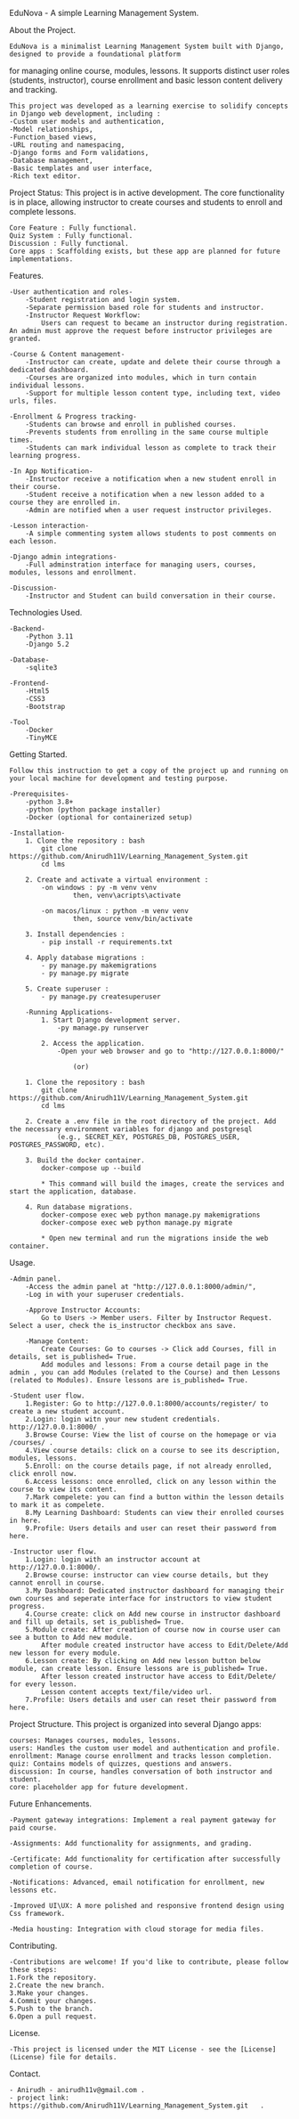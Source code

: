 EduNova - A simple Learning Management System.


About the Project.

	EduNova is a minimalist Learning Management System built with Django, designed to provide a foundational platform 
for managing online course, modules, lessons. It supports distinct user roles (students, instructor), course enrollment
and basic lesson content delivery and tracking.

	This project was developed as a learning exercise to solidify concepts in Django web development, including : 
	-Custom user models and authentication,
	-Model relationships,
	-Function_based views,
	-URL routing and namespacing,
	-Django forms and Form validations,
	-Database management,
	-Basic templates and user interface,
	-Rich text editor.

Project Status:
	This project is in active development. The core functionality is in place, allowing instructor to create courses and students to enroll and complete lessons.

	Core Feature : Fully functional.
	Quiz System : Fully functional.
	Discussion : Fully functional.
	Core apps : Scaffolding exists, but these app are planned for future implementations.


Features.

	-User authentication and roles-
		-Student registration and login system.
		-Separate permission based role for students and instructor.
		-Instructor Request Workflow: 
			Users can request to became an instructor during registration. An admin must approve the request before instructor privileges are granted.
		
	-Course & Content management-
		-Instructor can create, update and delete their course through a dedicated dashboard.
		-Courses are organized into modules, which in turn contain individual lessons.
		-Support for multiple lesson content type, including text, video urls, files.
		
	-Enrollment & Progress tracking-
		-Students can browse and enroll in published courses.
		-Prevents students from enrolling in the same course multiple times.
		-Students can mark individual lesson as complete to track their learning progress.

	-In App Notification-
		-Instructor receive a notification when a new student enroll in their course.
		-Student receive a notification when a new lesson added to a course they are enrolled in.
		-Admin are notified when a user request instructor privileges.
		
	-Lesson interaction-
		-A simple commenting system allows students to post comments on each lesson.
		
	-Django admin integrations-
		-Full adminstration interface for managing users, courses, modules, lessons and enrollment.

	-Discussion-
		-Instructor and Student can build conversation in their course.


Technologies Used.

	-Backend-
		-Python 3.11
		-Django 5.2
		
	-Database-
		-sqlite3 
		
	-Frontend-
		-Html5
		-CSS3
		-Bootstrap
	
	-Tool
		-Docker
		-TinyMCE


Getting Started.
	
	Follow this instruction to get a copy of the project up and running on your local machine for development and testing purpose.
	
	-Prerequisites-
		-python 3.8+
		-python (python package installer)
		-Docker (optional for containerized setup)
		
	-Installation-
		1. Clone the repository : bash
			git clone https://github.com/Anirudh11V/Learning_Management_System.git 
			cd lms
			
		2. Create and activate a virtual environment :
			-on windows : py -m venv venv 
					then, venv\acripts\activate
						  
			-on macos/linux : python -m venv venv
					then, source venv/bin/activate
				
		3. Install dependencies : 
			- pip install -r requirements.txt
			
		4. Apply database migrations : 
			- py manage.py makemigrations
			- py manage.py migrate
			
		5. Create superuser : 
			- py manage.py createsuperuser
			
		-Running Applications-
			1. Start Django development server.
				-py manage.py runserver
				
			2. Access the application.
				-Open your web browser and go to "http://127.0.0.1:8000/"

					(or)

		1. Clone the repository : bash
			git clone https://github.com/Anirudh11V/Learning_Management_System.git 
			cd lms
			
		2. Create a .env file in the root directory of the project. Add the necessary environment variables for django and postgresql
				(e.g., SECRET_KEY, POSTGRES_DB, POSTGRES_USER, POSTGRES_PASSWORD, etc).
				
		3. Build the docker container.
			docker-compose up --build
			
			* This command will build the images, create the services and start the application, database.
			
		4. Run database migrations.
			docker-compose exec web python manage.py makemigrations
			docker-compose exec web python manage.py migrate
			
			* Open new terminal and run the migrations inside the web container.
			

Usage.

	-Admin panel.
		-Access the admin panel at "http://127.0.0.1:8000/admin/",
		-Log in with your superuser credentials.

		-Approve Instructor Accounts:
			Go to Users -> Member users. Filter by Instructor Request. Select a user, check the is_instructor checkbox ans save.

		-Manage Content:
			Create Courses: Go to courses -> Click add Courses, fill in details, set is_published= True.
			Add modules and lessons: From a course detail page in the admin , you can add Modules (related to the Course) and then Lessons (related to Modules). Ensure lessons are is_published= True.
		
	-Student user flow.
		1.Register: Go to http://127.0.0.1:8000/accounts/register/ to create a new student account.
		2.Login: login witn your new student credentials. http://127.0.0.1:8000/ .
		3.Browse Course: View the list of course on the homepage or via /courses/ .
		4.View course details: click on a course to see its description, modules, lessons.
		5.Enroll: on the course details page, if not already enrolled, click enroll now.
		6.Access lessons: once enrolled, click on any lesson within the course to view its content.
		7.Mark compelete: you can find a button within the lesson details to mark it as compelete.
		8.My Learning Dashboard: Students can view their enrolled courses in here.
		9.Profile: Users details and user can reset their password from here. 
		
	-Instructor user flow.
		1.Login: login with an instructor account at http://127.0.0.1:8000/.
		2.Browse course: instructor can view course details, but they cannot enroll in course.
		3.My Dashboard: Dedicated instructor dashboard for managing their own courses and seperate interface for instructors to view student progress.
		4.Course create: click on Add new course in instructor dashboard and fill up details, set is_published= True.
		5.Module create: After creation of course now in course user can see a button to Add new module.
			After module created instructor have access to Edit/Delete/Add new lesson for every module.
		6.Lesson create: By clicking on Add new lesson button below module, can create lesson. Ensure lessons are is_published= True.
			After lesson created instructor have access to Edit/Delete/ for every lesson.
			Lesson content accepts text/file/video url.
		7.Profile: Users details and user can reset their password from here.
		

Project Structure.
	This project is organized into several Django apps:

	courses: Manages courses, modules, lessons.
	users: Handles the custom user model and authentication and profile.
	enrollment: Manage course enrollment and tracks lesson completion.
	quiz: Contains models of quizzes, questions and answers.
	discussion: In course, handles conversation of both instructor and student.
	core: placeholder app for future development.

Future Enhancements.
	
	-Payment gateway integrations: Implement a real payment gateway for paid course.
	
	-Assignments: Add functionality for assignments, and grading.

	-Certificate: Add functionality for certification after successfully completion of course.
	
	-Notifications: Advanced, email notification for enrollment, new lessons etc.
	
	-Improved UI\UX: A more polished and responsive frontend design using Css framework.
	
	-Media housting: Integration with cloud storage for media files.
	

Contributing.

	-Contributions are welcome! If you'd like to contribute, please follow these steps:
	1.Fork the repository.
	2.Create the new branch.
	3.Make your changes.
	4.Commit your changes.
	5.Push to the branch.
	6.Open a pull request.
	
	
License.

	-This project is licensed under the MIT License - see the [License] (License) file for details.
	
Contact.

	- Anirudh - anirudh11v@gmail.com .
	- project link: https://github.com/Anirudh11V/Learning_Management_System.git   .